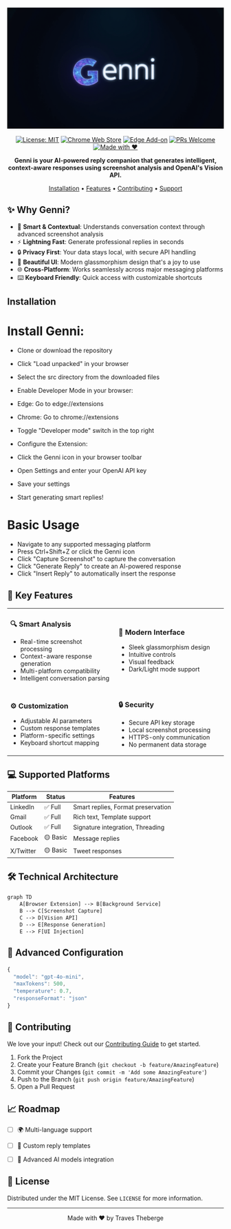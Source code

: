 <div align="center">

![Genni Logo](assets/Genni.png)

[![License: MIT](https://img.shields.io/badge/License-MIT-yellow.svg)](https://opensource.org/licenses/MIT)
[![Chrome Web Store](https://img.shields.io/badge/Chrome-Extension-green)](https://chrome.google.com/webstore)
[![Edge Add-on](https://img.shields.io/badge/Edge-Add--on-blue)](https://microsoftedge.microsoft.com/addons)
[![PRs Welcome](https://img.shields.io/badge/PRs-welcome-brightgreen.svg)](http://makeapullrequest.com)
[![Made with ❤️](https://img.shields.io/badge/Made%20with-❤️-red)](https://github.com/yourusername/Genni)

**Genni is your AI-powered reply companion that generates intelligent, context-aware responses using screenshot analysis and OpenAI's Vision API.**

[Installation](#-installation) • [Features](#-key-features) • [Contributing](#-contributing) • [Support](#-support)

</div>

## ✨ Why Genni?

- 🎯 **Smart & Contextual**: Understands conversation context through advanced screenshot analysis
- ⚡ **Lightning Fast**: Generate professional replies in seconds
- 🔒 **Privacy First**: Your data stays local, with secure API handling
- 🎨 **Beautiful UI**: Modern glassmorphism design that's a joy to use
- 🌐 **Cross-Platform**: Works seamlessly across major messaging platforms
- ⌨️ **Keyboard Friendly**: Quick access with customizable shortcuts

## Installation

# Install Genni:
- Clone or download the repository
- Click "Load unpacked" in your browser
- Select the src directory from the downloaded files
- Enable Developer Mode in your browser:

- Edge: Go to edge://extensions
- Chrome: Go to chrome://extensions
- Toggle "Developer mode" switch in the top right
- Configure the Extension:

- Click the Genni icon in your browser toolbar
- Open Settings and enter your OpenAI API key
- Save your settings
- Start generating smart replies!

# Basic Usage
- Navigate to any supported messaging platform
- Press Ctrl+Shift+Z or click the Genni icon
- Click "Capture Screenshot" to capture the conversation
- Click "Generate Reply" to create an AI-powered response
- Click "Insert Reply" to automatically insert the response


## 🎯 Key Features

<table>
<tr>
<td width="50%">

### 🔍 Smart Analysis
- Real-time screenshot processing
- Context-aware response generation
- Multi-platform compatibility
- Intelligent conversation parsing

</td>
<td width="50%">

### 🎨 Modern Interface
- Sleek glassmorphism design
- Intuitive controls
- Visual feedback
- Dark/Light mode support

</td>
</tr>
<tr>
<td width="50%">

### ⚙️ Customization
- Adjustable AI parameters
- Custom response templates
- Platform-specific settings
- Keyboard shortcut mapping

</td>
<td width="50%">

### 🔒 Security
- Secure API key storage
- Local screenshot processing
- HTTPS-only communication
- No permanent data storage

</td>
</tr>
</table>

## 💻 Supported Platforms

| Platform | Status | Features |
|----------|---------|-----------|
| LinkedIn | ✅ Full | Smart replies, Format preservation |
| Gmail | ✅ Full | Rich text, Template support |
| Outlook | ✅ Full | Signature integration, Threading |
| Facebook | 🟡 Basic | Message replies |
| X/Twitter | 🟡 Basic | Tweet responses |

## 🛠️ Technical Architecture

```mermaid
graph TD
    A[Browser Extension] --> B[Background Service]
    B --> C[Screenshot Capture]
    C --> D[Vision API]
    D --> E[Response Generation]
    E --> F[UI Injection]
```

## 🔧 Advanced Configuration

```javascript
{
  "model": "gpt-4o-mini",
  "maxTokens": 500,
  "temperature": 0.7,
  "responseFormat": "json"
}
```

## 🤝 Contributing

We love your input! Check out our [Contributing Guide](CONTRIBUTING.md) to get started.

1. Fork the Project
2. Create your Feature Branch (`git checkout -b feature/AmazingFeature`)
3. Commit your Changes (`git commit -m 'Add some AmazingFeature'`)
4. Push to the Branch (`git push origin feature/AmazingFeature`)
5. Open a Pull Request

## 📈 Roadmap

- [ ] 🌍 Multi-language support
- [ ] 📝 Custom reply templates
- [ ] 🤖 Advanced AI models integration


## 📄 License

Distributed under the MIT License. See `LICENSE` for more information.

---

<div align="center">

Made with ❤️ by Traves Theberge

</div>
